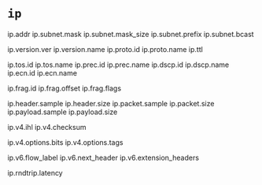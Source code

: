 # `ip`

ip.addr
ip.subnet.mask
ip.subnet.mask_size
ip.subnet.prefix
ip.subnet.bcast

ip.version.ver
ip.version.name
ip.proto.id
ip.proto.name
ip.ttl

ip.tos.id
ip.tos.name
ip.prec.id
ip.prec.name
ip.dscp.id
ip.dscp.name
ip.ecn.id
ip.ecn.name

ip.frag.id
ip.frag.offset
ip.frag.flags

ip.header.sample
ip.header.size
ip.packet.sample
ip.packet.size
ip.payload.sample
ip.payload.size

ip.v4.ihl
ip.v4.checksum

ip.v4.options.bits
ip.v4.options.tags

ip.v6.flow_label
ip.v6.next_header
ip.v6.extension_headers

ip.rndtrip.latency
